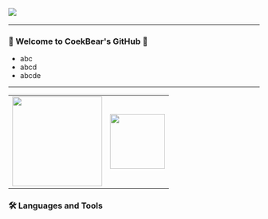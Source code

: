 <a href="https://github.com/CokeBear99/CokeBear99">![](https://capsule-render.vercel.app/api?type=waving&height=300&color=timeGradient&text=CokeBear's%20GitHub&fontAlignY=42&reversal=true&fontColor=FFFFFF)<a>
<br>
***

### 🌈 Welcome to CoekBear's GitHub 🌈
  - abc 
  - abcd
  - abcde
---
<table border="0">
  <tr>
    <!-- 첫 번째 이미지 -->
    <td>
      <a href="https://github.com/CokeBear99">
        <img src="https://github-readme-stats.vercel.app/api?username=CokeBear99&show_icons=true&theme=dark&hide_border=true" height="180">
      </a>
    </td>
    <!-- 두 번째 이미지 -->
    <td>
      <a href="https://github.com/CokeBear99">
        <img src="https://github-readme-stats.vercel.app/api/top-langs/?username=CokeBear99&layout=compact&theme=dark&hide_border=true" height="110">
      </a>
    </td>
  </tr>
</table>

### 🛠 Languages and Tools
